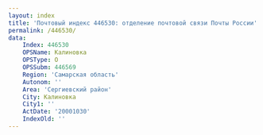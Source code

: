 ```yaml
---
layout: index
title: 'Почтовый индекс 446530: отделение почтовой связи Почты России'
permalink: /446530/
data:
    Index: 446530
    OPSName: Калиновка
    OPSType: О
    OPSSubm: 446569
    Region: 'Самарская область'
    Autonom: ''
    Area: 'Сергиевский район'
    City: Калиновка
    City1: ''
    ActDate: '20001030'
    IndexOld: ''
---
```

